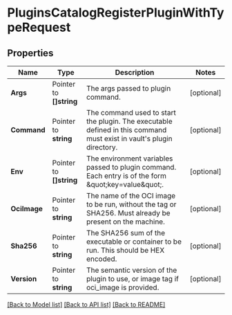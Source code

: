 # PluginsCatalogRegisterPluginWithTypeRequest


## Properties

Name | Type | Description | Notes
------------ | ------------- | ------------- | -------------
**Args** | Pointer to **[]string** | The args passed to plugin command. | [optional] 
**Command** | Pointer to **string** | The command used to start the plugin. The executable defined in this command must exist in vault&#x27;s plugin directory. | [optional] 
**Env** | Pointer to **[]string** | The environment variables passed to plugin command. Each entry is of the form \&quot;key&#x3D;value\&quot;. | [optional] 
**OciImage** | Pointer to **string** | The name of the OCI image to be run, without the tag or SHA256. Must already be present on the machine. | [optional] 
**Sha256** | Pointer to **string** | The SHA256 sum of the executable or container to be run. This should be HEX encoded. | [optional] 
**Version** | Pointer to **string** | The semantic version of the plugin to use, or image tag if oci_image is provided. | [optional] 





[[Back to Model list]](../README.md#documentation-for-models) [[Back to API list]](../README.md#documentation-for-api-endpoints) [[Back to README]](../README.md)


